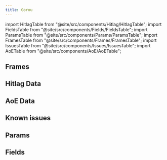 ```yaml
---
title: Gorou
---
```


import HitlagTable from "@site/src/components/Hitlag/HitlagTable";
import FieldsTable from "@site/src/components/Fields/FieldsTable";
import ParamsTable from "@site/src/components/Params/ParamsTable";
import FramesTable from "@site/src/components/Frames/FramesTable";
import IssuesTable from "@site/src/components/Issues/IssuesTable";
import AoETable from "@site/src/components/AoE/AoETable";

## Frames

<FramesTable character="gorou" />

## Hitlag Data

<HitlagTable character="gorou" />

## AoE Data

<AoETable character="gorou" />

## Known issues

<IssuesTable character="gorou" />

## Params

<ParamsTable character="gorou" />

## Fields

<FieldsTable character="gorou" />
